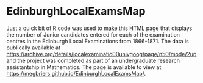 # EdinburghLocalExamsMap
Just a quick bit of R code was used to make this HTML page that displays the number of Junior candidates entered for each of the examination centres in the Edinburgh Local Examinations from 1866-1871. The data is publically available at https://archive.org/details/localexaminatio00univgoog/page/n50/mode/2up and the project was completed as part of an undergraduate research assistantship in Mathematics.
The page is available to view at https://megbriers.github.io/EdinburghLocalExamsMap/.
